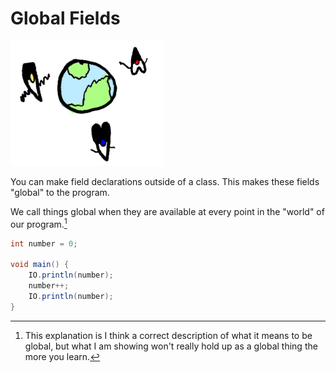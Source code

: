 # Global Fields


<img src="/global_fields/header.png" height="200px"/>

You can make field declarations outside of a class.
This makes these fields "global" to the program.

We call things global when they are available at every point
in the "world" of our program.[^wonthold]

```java
int number = 0;

void main() {
    IO.println(number);
    number++;
    IO.println(number);
}
```

[^wonthold]: This explanation is I think a correct description of what it means
to be global, but what I am showing won't really hold up as a global thing the more you learn.